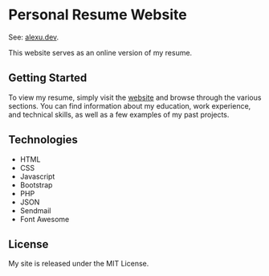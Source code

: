 # Personal Resume Website

See: [alexu.dev](https://www.alexu.dev).

This website serves as an online version of my resume.

## Getting Started

To view my resume, simply visit the [website](https://www.alexu.dev) and browse through the various sections. You can find information about my education, work experience, and technical skills, as well as a few examples of my past projects.

## Technologies

- HTML
- CSS
- Javascript
- Bootstrap
- PHP
- JSON
- Sendmail
- Font Awesome

## License

My site is released under the MIT License.
